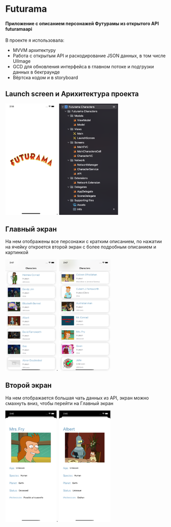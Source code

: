 # Futurama
#### Приложение с описанием персонажей Футурамы из открытого API futuramaapi

В проекте я использовала:
* MVVM архитектуру
* Работа с открытым API и раскодирование JSON данных, в том числе UIImage
* GCD для обновления интерфейса в главном потоке и подгрузки данных в бекграунде
* Вёртска кодом и в storyboard

## Launch screen и Арихитектура проекта 

<img src="https://github.com/AnnaGola/Futurama/blob/main/Screenshots/Simulator%20Screen%20Shot%20-%20iPhone%2011%20-%202022-07-11%20at%2014.56.30.png" width="160">.
<img src="https://github.com/AnnaGola/Futurama/blob/main/Screenshots/Снимок%20экрана%202022-07-11%20в%2014.49.55.png" width="184">

## Главный экран 
На нем отображены все персонажи с кратким описанием, по нажатии на ячейку откроется второй экран с более подробным описанием и картинкой 

<img src="https://github.com/AnnaGola/Futurama/blob/main/Screenshots/Simulator%20Screen%20Shot%20-%20iPhone%2011%20-%202022-07-11%20at%2014.47.27.png" width="160">. 
<img src="https://github.com/AnnaGola/Futurama/blob/main/Screenshots/Simulator%20Screen%20Shot%20-%20iPhone%2011%20-%202022-07-11%20at%2014.47.19.png" width="160">

## Второй экран
На нем отображается большая чать данных из API, экран можно смахнуть вниз, чтобы перейти на Главный экран 

<img src="https://github.com/AnnaGola/Futurama/blob/main/Screenshots/Simulator%20Screen%20Shot%20-%20iPhone%2011%20-%202022-07-11%20at%2014.45.56.png" width="160">.
<img src="https://github.com/AnnaGola/Futurama/blob/main/Screenshots/Simulator%20Screen%20Shot%20-%20iPhone%2011%20-%202022-07-11%20at%2014.45.37.png" width="160">

